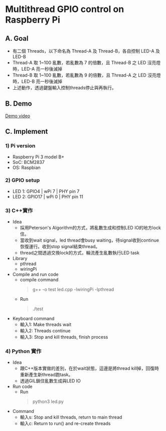 # Multithread GPIO control on Raspberry Pi
## A. Goal
- 有二個 Threads，以下命名為 Thread-A 及 Thread-B，各自控制 LED-A 及 LED-B
- Thread-A 取 1~100 亂數，若亂數為 7 的倍數，且 Thread-B 之 LED 沒亮燈時，LED-A 亮一秒後滅掉
- Thread-B 取 1~100 亂數，若亂數為 9 的倍數，且 Thread-A 之 LED 沒亮燈時，LED-B 亮一秒後滅掉
- 上述動作，透過鍵盤輸入控制threads停止與再執行。
## B. Demo
[Demo video](https://youtu.be/pDDI-95khnU)
## C. Implement
### 1) Pi version
- Raspberry Pi 3 model B+
- SoC: BCM2837
- OS: Raspbian
### 2) GPIO setup
- LED 1: GPIO4 | wPi 7 | PHY pin 7
- LED 2: GPIO17 | wPi 0 | PHY pin 11

### 3) C++實作
- Idea
    - 採用Peterson's Algorithm的方式，將亂數生成和控制LED IO的地方lock住。
    - 當收到wait signal，led thread會busy waiting，待signal收到continue恢復運行。收到stop signal結束thread。
    - thread之間透過交換lock的方式，輪流產生亂數執行LED task
- Library
    - pthread
    - wiringPi
- Compile and run code
    - compile command
        > g++ -o test led.cpp -lwiringPi -lpthread
    - Run
        > ./test
- Keyboard command
  - 輸入1: Make threads wait
  - 輸入2: Threads continue
  - 輸入3: Stop and kill threads, finish process
### 4) Python 實作
- Idea
    - 跟C++版本實做的差別，在於wait狀態，這邊是將thread kill掉，回復時重新產生新thread跑task。
    - 透過GIL鎖住亂數生成與LED IO
- Run code
    - Run
        > python3 led.py
- Command
  - 輸入s: Stop and kill threads, return to main thread
  - 輸入c: Return to run() and re-create threads
